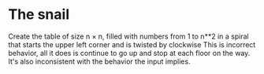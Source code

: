 # The snail

Create the table of size n × n, filled with numbers from 1 to n**2 in a spiral that starts the upper left corner and is twisted by clockwise
This is incorrect behavior, all it does is continue to go up and stop at each floor on the way. It's also inconsistent with the behavior the input implies. 
